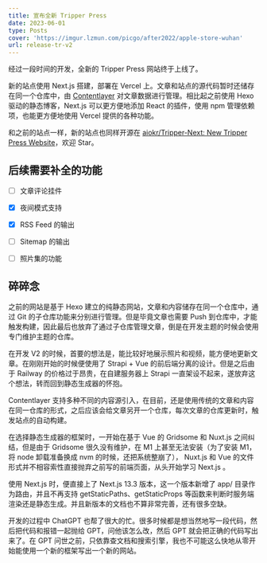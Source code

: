 ```yaml
---
title: 宣布全新 Tripper Press
date: 2023-06-01
type: Posts
cover: 'https://imgur.lzmun.com/picgo/after2022/apple-store-wuhan'
url: release-tr-v2
---
```


经过一段时间的开发，全新的 Tripper Press 网站终于上线了。

新的站点使用 Next.js 搭建，部署在 Vercel 上。文章和站点的源代码暂时还储存在同一个仓库中，由 [Contentlayer](https://www.contentlayer.dev/) 对文章数据进行管理。相比起之前使用 Hexo 驱动的静态博客，Next.js 可以更方便地添加 React 的插件，使用 npm 管理依赖项，也能更方便地使用 Vercel 提供的各种功能。

和之前的站点一样，新的站点也同样开源在 [aiokr/Tripper-Next: New Tripper Press Website](https://github.com/aiokr/Tripper-Next)，欢迎 Star。

## 后续需要补全的功能

- [ ] 文章评论挂件
- [x] 夜间模式支持
- [x] RSS Feed 的输出
- [ ] Sitemap 的输出
- [ ] 照片集的功能


## 碎碎念

之前的网站是基于 Hexo 建立的纯静态网站，文章和内容储存在同一个仓库中，通过 Git 的子仓库功能来分别进行管理。但是毕竟文章也需要 Push 到仓库中，才能触发构建，因此最后也放弃了通过子仓库管理文章，倒是在开发主题的时候会使用专门维护主题的仓库。

在开发 V2 的时候，首要的想法是，能比较好地展示照片和视频，能方便地更新文章。在刚刚开始的时候便使用了 Strapi + Vue 的前后端分离的设计。但是之后由于 Railway 的价格过于昂贵，在自建服务器上 Strapi 一直架设不起来，遂放弃这个想法，转而回到静态生成器的怀抱。

Contentlayer 支持多种不同的内容源引入，在目前，还是使用传统的文章和内容在同一仓库的形式，之后应该会给文章另开一个仓库，每次文章的仓库更新时，触发站点的自动构建。

在选择静态生成器的框架时，一开始在基于 Vue 的 Gridsome 和 Nuxt.js 之间纠结，但是由于 Gridsome 很久没有维护，在 M1 上甚至无法安装（为了安装 M1，将 node 卸载准备换成 nvm 的时候，还把系统整崩了）， Nuxt.js 和 Vue 的文件形式并不相容索性直接抛弃之前写的前端页面，从头开始学习 Next.js 。

使用 Next.js 时，便直接上了 Next.js 13.3 版本，这一个版本新增了 app/ 目录作为路由，并且不再支持 getStaticPaths、getStaticProps 等函数来判断时服务端渲染还是静态生成。并且新版本的文档也不算非常完善，还有很多空缺。

开发的过程中 ChatGPT 也帮了很大的忙。很多时候都是想当然地写一段代码，然后把代码和报错一起抛给 GPT，问他该怎么改，然后 GPT 就会把正确的代码写出来了。在 GPT 问世之前，只依靠查文档和搜索引擎，我也不可能这么快地从零开始能使用一个新的框架写出一个新的网站。
